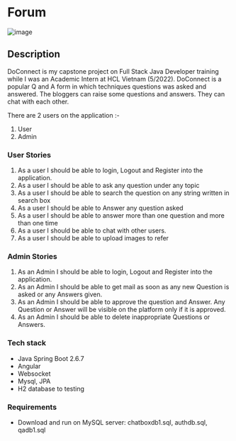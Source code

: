 # Forum
![image](https://user-images.githubusercontent.com/39253322/170808544-62d3ed9f-ae62-4ac4-b569-36d753031788.png)

## Description
DoConnect is my capstone project on Full Stack Java Developer training while I was an Academic Intern at HCL Vietnam (5/2022). DoConnect is a popular Q and A form in which techniques questions was asked and answered. 
The bloggers can raise some questions and answers. They can chat with each other.

There are 2 users on the application :-
1. User
2. Admin

### User Stories
1. As a user I should be able to login, Logout and Register into the application.
2. As a user I should be able to ask any question under any topic
3. As a user I should be able to search the question on any string written in search box
4. As a user I should be able to Answer any question asked
5. As a user I should be able to answer more than one question and more than one time
6. As a user I should be able to chat with other users.
7. As a user I should be able to upload images to refer
### Admin Stories
1. As an Admin I should be able to login, Logout and Register into the application.
2. As an Admin I should be able to get mail as soon as any new Question is asked or any Answers given.
3. As an Admin I should be able to approve the question and Answer. Any Question or Answer will be visible on 
the platform only if it is approved.
4. As an Admin I should be able to delete inappropriate Questions or Answers.

### Tech stack
- Java Spring Boot 2.6.7
- Angular 
- Websocket
- Mysql, JPA
- H2 database to testing

### Requirements
- Download and run on MySQL server: chatboxdb1.sql, authdb.sql, qadb1.sql
